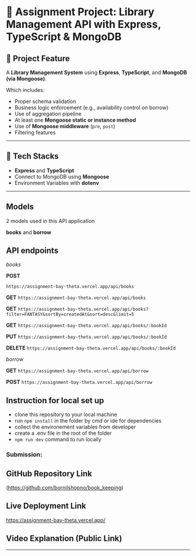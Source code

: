 # 📖 Assignment Project: Library Management API with Express, TypeScript & MongoDB

## 🎯 Project Feature

A **Library Management System** using **Express**, **TypeScript**, and **MongoDB (via Mongoose)**.

Which includes:

*   Proper schema validation
*   Business logic enforcement (e.g., availability control on borrow)
*   Use of aggregation pipeline
*   At least one **Mongoose static or instance method**
*   Use of **Mongoose middleware** (`pre`, `post`)
*   Filtering features

* * *

## 🔧 Tech Stacks

*   **Express** and **TypeScript**
*   Connect to MongoDB using **Mongoose**
*   Environment Variables with **dotenv**

* * *

## Models

2 models used in this API application

**books** and **borrow**

## API endpoints

*books*

**POST** 

`https://assignment-bay-theta.vercel.app/api/books`

**GET** 
`https://assignment-bay-theta.vercel.app/api/books`

**GET** `https://assignment-bay-theta.vercel.app/api/books?filter=FANTASY&sortBy=createdAt&sort=desc&limit=5`

**GET** `https://assignment-bay-theta.vercel.app/api/books/:bookId`

**PUT** `https://assignment-bay-theta.vercel.app/api/books/:bookId`

**DELETE** `https://assignment-bay-theta.vercel.app/api/books/:bookId`

*borrow*

**GET** 
`https://assignment-bay-theta.vercel.app/api/borrow`

**POST**
`https://assignment-bay-theta.vercel.app/api/borrow`


## Instruction for local set up

- clone this repository to your local machine
- run `npm install` in the folder by cmd or ide for dependencies 
- collect the environement variables from developer 
- create a .env file in the root of the folder
- `npm run dev` command to run locally



### **Submission:**

## **GitHub Repository Link**

(https://github.com/bornilshopno/book_keeping)

## **Live Deployment Link**

https://assignment-bay-theta.vercel.app/

## **Video Explanation (Public Link)**


* * *





